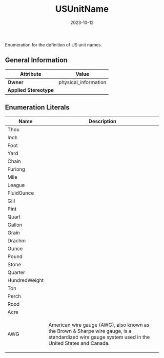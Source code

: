 ﻿---
title: USUnitName
toc: false
type: specs
date: "2023-10-12"
draft: false
specification: VEC
version: 2.1.0
documentType: "Recommendation"
elementType: Class
classes:
  - USUnitName
menu_name: vec-2.1.0
---
<p> Enumeration for the definition of US unit names.      </p>

## General Information

| Attribute               | Value |
|-------------------------|-------|
| **Owner**               | physical_information |
| **Applied Stereotype**  |   |

## Enumeration Literals
| Name          | **Description** |
|---------------|-----------------|
| Thou |  |
| Inch |  |
| Foot |  |
| Yard |  |
| Chain |  |
| Furlong |  |
| Mile |  |
| League |  |
| FluidOunce |  |
| Gill |  |
| Pint |  |
| Quart |  |
| Gallon |  |
| Grain |  |
| Drachm |  |
| Ounce |  |
| Pound |  |
| Stone |  |
| Quarter |  |
| HundredWeight |  |
| Ton |  |
| Perch |  |
| Rood |  |
| Acre |  |
| AWG | <p> American wire gauge (AWG), also known as the Brown &amp; Sharpe wire gauge, is a standardized wire gauge system used in the United States and Canada.      </p> |
